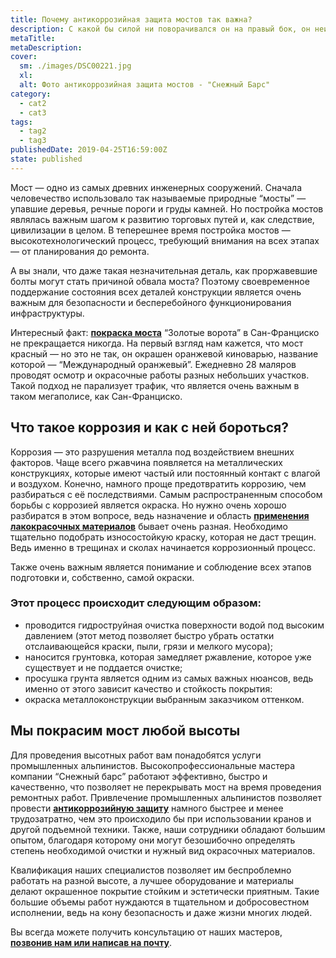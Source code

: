 ```yaml
---
title: Почему антикоррозийная защита мостов так важна?
description: С какой бы силой ни поворачивался он на правый бок, он неизменно сваливался опять на спину.
metaTitle: 
metaDescription:
cover:
  sm: ./images/DSC00221.jpg
  xl: 
  alt: Фото антикоррозийная защита мостов - "Снежный Барс"
category:
  - cat2
  - cat3
tags:
  - tag2
  - tag3
publishedDate: 2019-04-25T16:59:00Z
state: published    
---
```

Мост — одно из самых древних инженерных сооружений. Сначала человечество использовало так называемые природные “мосты” — упавшие деревья, речные пороги и груды камней. Но постройка мостов являлась важным шагом к развитию торговых путей и, как следствие, цивилизации в целом. В теперешнее время постройка мостов — высокотехнологический процесс, требующий внимания на всех этапах — от планирования до ремонта.

А вы знали, что даже такая незначительная деталь, как проржавевшие болты могут стать причиной обвала моста? Поэтому своевременное поддержание состояния всех деталей конструкции является очень важным для безопасности и бесперебойного функционирования инфраструктуры.

Интересный факт: [**покраска моста**](/puteprovody-mosty-i-estakady) “Золотые ворота” в Сан-Франциско не прекращается никогда. На первый взгляд нам кажется, что мост красный — но это не так, он окрашен оранжевой киноварью, название которой — “Международный оранжевый”. Ежедневно 28 маляров проводят осмотр и окрасочные работы разных небольших участков. Такой подход не парализует трафик, что является очень важным в таком мегаполисе, как Сан-Франциско.   

## Что такое коррозия и как с ней бороться?

Коррозия — это разрушения металла под воздействием внешних факторов. Чаще всего ржавчина появляется на металлических конструкциях, которые имеют частый или постоянный контакт с влагой и воздухом. Конечно, намного проще предотвратить коррозию, чем разбираться с её последствиями. Самым распространенным способом борьбы с коррозией является окраска. Но нужно очень хорошо разбиратся в этом вопросе, ведь назначение и область [**применения лакокрасочных материалов**](/nanesenie-specialnyx-pokrytij) бывает очень разная. Необходимо тщательно подобрать износостойкую краску, которая не даст трещин. Ведь именно в трещинах и сколах начинается коррозионный процесс.

Также очень важным является понимание и соблюдение всех этапов подготовки и, собственно, самой окраски.

### Этот процесс происходит следующим образом:

* проводится гидроструйная очистка поверхности водой под высоким давлением (этот метод позволяет быстро убрать остатки отслаивающейся краски, пыли, грязи и мелкого мусора);
* наносится грунтовка, которая замедляет ржавление, которое уже существует и не поддается очистке;
* просушка грунта является одним из самых важных нюансов, ведь именно от этого зависит качество и стойкость покрытия:
* окраска металлоконструкции выбранным заказчиком оттенком.

## Мы покрасим мост любой высоты

Для проведения высотных работ вам понадобятся услуги промышленных альпинистов. Высокопрофессиональные мастера компании “Снежный барс” работают эффективно, быстро и качественно, что позволяет не перекрывать мост на время проведения ремонтных работ. Привлечение промышленных альпинистов позволяет провести [**антикоррозийную защиту**](/pokraska-metalla) намного быстрее и менее трудозатратно, чем это происходило бы при использовании кранов и другой подъемной техники. Также, наши сотрудники обладают большим опытом, благодаря которому они могут безошибочно определять степень необходимой очистки и нужный вид окрасочных материалов.

Квалификация наших специалистов позволяет им беспроблемно работать на разной высоте, а лучшее оборудование и материалы делают окрашенное покрытие стойким и эстетически приятным. Такие большие объемы работ нуждаются в тщательном и добросовестном исполнении, ведь на кону безопасность и даже жизни многих людей.

Вы всегда можете получить консультацию от наших мастеров, [**позвонив нам или написав на почту**](/contacts).
